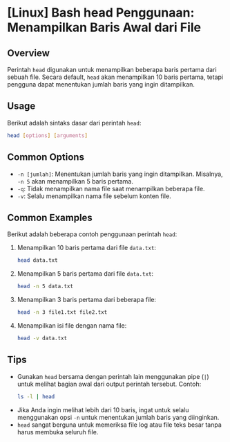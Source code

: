 # [Linux] Bash head Penggunaan: Menampilkan Baris Awal dari File

## Overview
Perintah `head` digunakan untuk menampilkan beberapa baris pertama dari sebuah file. Secara default, `head` akan menampilkan 10 baris pertama, tetapi pengguna dapat menentukan jumlah baris yang ingin ditampilkan.

## Usage
Berikut adalah sintaks dasar dari perintah `head`:

```bash
head [options] [arguments]
```

## Common Options
- `-n [jumlah]`: Menentukan jumlah baris yang ingin ditampilkan. Misalnya, `-n 5` akan menampilkan 5 baris pertama.
- `-q`: Tidak menampilkan nama file saat menampilkan beberapa file.
- `-v`: Selalu menampilkan nama file sebelum konten file.

## Common Examples
Berikut adalah beberapa contoh penggunaan perintah `head`:

1. Menampilkan 10 baris pertama dari file `data.txt`:
   ```bash
   head data.txt
   ```

2. Menampilkan 5 baris pertama dari file `data.txt`:
   ```bash
   head -n 5 data.txt
   ```

3. Menampilkan 3 baris pertama dari beberapa file:
   ```bash
   head -n 3 file1.txt file2.txt
   ```

4. Menampilkan isi file dengan nama file:
   ```bash
   head -v data.txt
   ```

## Tips
- Gunakan `head` bersama dengan perintah lain menggunakan pipe (`|`) untuk melihat bagian awal dari output perintah tersebut. Contoh:
  ```bash
  ls -l | head
  ```
- Jika Anda ingin melihat lebih dari 10 baris, ingat untuk selalu menggunakan opsi `-n` untuk menentukan jumlah baris yang diinginkan.
- `head` sangat berguna untuk memeriksa file log atau file teks besar tanpa harus membuka seluruh file.